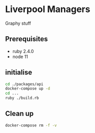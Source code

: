 # Liverpool Managers

Graphy stuff

## Prerequisites

- ruby 2.4.0
- node 11

## initialise

```bash
cd ./packages/api
docker-compose up -d
cd ...
ruby ./build.rb
```

## Clean up

```bash
docker-compose rm -f -v
```